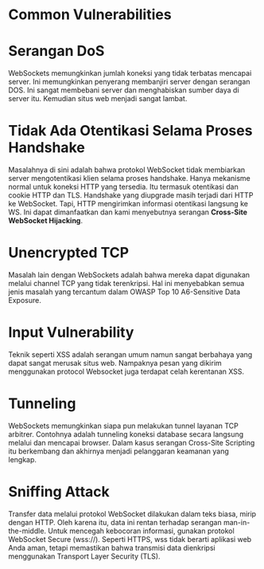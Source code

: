 # Common Vulnerabilities

# Serangan DoS

WebSockets memungkinkan jumlah koneksi yang tidak terbatas mencapai server. Ini memungkinkan penyerang membanjiri server dengan serangan DOS. Ini sangat membebani server dan menghabiskan sumber daya di server itu. Kemudian situs web menjadi sangat lambat.

# Tidak Ada Otentikasi Selama Proses Handshake

Masalahnya di sini adalah bahwa protokol WebSocket tidak membiarkan server mengotentikasi klien selama proses handshake. Hanya mekanisme normal untuk koneksi HTTP yang tersedia. Itu termasuk otentikasi dan cookie HTTP dan TLS. Handshake yang diupgrade masih terjadi dari HTTP ke WebSocket. Tapi, HTTP mengirimkan informasi otentikasi langsung ke WS. Ini dapat dimanfaatkan dan kami menyebutnya serangan **Cross-Site WebSocket Hijacking**.

# Unencrypted TCP

Masalah lain dengan WebSockets adalah bahwa mereka dapat digunakan melalui channel TCP yang tidak terenkripsi. Hal ini menyebabkan semua jenis masalah yang tercantum dalam OWASP Top 10 A6-Sensitive Data Exposure.

# Input Vulnerability

Teknik seperti XSS adalah serangan umum namun sangat berbahaya yang dapat sangat merusak situs web. Nampaknya pesan yang dikirim menggunakan protocol Websocket juga terdapat celah kerentanan XSS.

# Tunneling

WebSockets memungkinkan siapa pun melakukan tunnel layanan TCP arbitrer. Contohnya adalah tunneling koneksi database secara langsung melalui dan mencapai browser. Dalam kasus serangan Cross-Site Scripting itu berkembang dan akhirnya menjadi pelanggaran keamanan yang lengkap.

# Sniffing Attack

Transfer data melalui protokol WebSocket dilakukan dalam teks biasa, mirip dengan HTTP. Oleh karena itu, data ini rentan terhadap serangan man-in-the-middle. Untuk mencegah kebocoran informasi, gunakan protokol WebSocket Secure (wss://). Seperti HTTPS, wss tidak berarti aplikasi web Anda aman, tetapi memastikan bahwa transmisi data dienkripsi menggunakan Transport Layer Security (TLS).